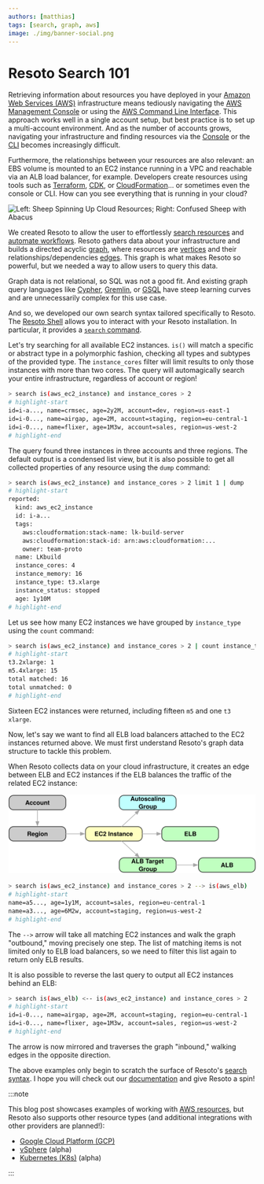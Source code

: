 ```yaml
---
authors: [matthias]
tags: [search, graph, aws]
image: ./img/banner-social.png
---
```


# Resoto Search 101

Retrieving information about resources you have deployed in your [Amazon Web Services (AWS)](https://aws.amazon.com) infrastructure means tediously navigating the [AWS Management Console](https://aws.amazon.com/console) or using the [AWS Command Line Interface](https://aws.amazon.com/cli). This approach works well in a single account setup, but best practice is to set up a multi-account environment. And as the number of accounts grows, navigating your infrastructure and finding resources via the [Console](https://aws.amazon.com/console) or the [CLI](https://aws.amazon.com/cli/) becomes increasingly difficult.

Furthermore, the relationships between your resources are also relevant: an EBS volume is mounted to an EC2 instance running in a VPC and reachable via an ALB load balancer, for example. Developers create resources using tools such as [Terraform](https://terraform.io), [CDK](https://aws.amazon.com/cdk), or [CloudFormation](https://aws.amazon.com/cloudformation)… or sometimes even the console or CLI. How can you see everything that is running in your cloud?

![Left: Sheep Spinning Up Cloud Resources; Right: Confused Sheep with Abacus](./img/banner.png)

<!--truncate-->

We created Resoto to allow the user to effortlessly [search resources](/docs/concepts/search) and [automate workflows](/docs/concepts/automation/workflow). Resoto gathers data about your infrastructure and builds a directed acyclic [graph](/docs/concepts/graph), where resources are [vertices](/docs/concepts/graph/node) and their relationships/dependencies [edges](/docs/concepts/graph/edge). This graph is what makes Resoto so powerful, but we needed a way to allow users to query this data.

Graph data is not relational, so SQL was not a good fit. And existing graph query languages like [Cypher](https://neo4j.com/developer/cypher), [Gremlin](https://tinkerpop.apache.org/gremlin.html), or [GSQL](https://tigergraph.com/gsql) have steep learning curves and are unnecessarily complex for this use case.

And so, we developed our own search syntax tailored specifically to Resoto. The [Resoto Shell](/docs/concepts/components/shell) allows you to interact with your Resoto installation. In particular, it provides a [`search` command](/docs/reference/cli/search-commands/search).

Let's try searching for all available EC2 instances. `is()` will match a specific or abstract type in a polymorphic fashion, checking all types and subtypes of the provided type. The `instance_cores` filter will limit results to only those instances with more than two cores. The query will automagically search your entire infrastructure, regardless of account or region!

```bash
> search is(aws_ec2_instance) and instance_cores > 2
# highlight-start
​id=i-a..., name=crmsec, age=2y2M, account=dev, region=us-east-1
​id=i-0..., name=airgap, age=2M, account=staging, region=eu-central-1
​id=i-0..., name=flixer, age=1M3w, account=sales, region=us-west-2
# highlight-end
```

The query found three instances in three accounts and three regions. The default output is a condensed list view, but it is also possible to get all collected properties of any resource using the `dump` command:

```bash
> search is(aws_ec2_instance) and instance_cores > 2 limit 1 | dump
# highlight-start
​reported:
​  kind: aws_ec2_instance
​  id: i-a...
​  tags:
​    aws:cloudformation:stack-name: lk-build-server
​    aws:cloudformation:stack-id: arn:aws:cloudformation:...
​    owner: team-proto
​  name: LKbuild
​  instance_cores: 4
​  instance_memory: 16
​  instance_type: t3.xlarge
​  instance_status: stopped
​  age: 1y10M
# highlight-end
```

Let us see how many EC2 instances we have grouped by `instance_type` using the `count` command:

```bash
> search is(aws_ec2_instance) and instance_cores > 2 | count instance_type
# highlight-start
​t3.2xlarge: 1
​m5.4xlarge: 15
​total matched: 16
​total unmatched: 0
# highlight-end
```

Sixteen EC2 instances were returned, including fifteen `m5` and one `t3` `xlarge`.

Now, let's say we want to find all ELB load balancers attached to the EC2 instances returned above. We must first understand Resoto's graph data structure to tackle this problem.

When Resoto collects data on your cloud infrastructure, it creates an edge between ELB and EC2 instances if the ELB balances the traffic of the related EC2 instance:

![Graph Structure](./img/graph_structure.svg)

```bash
> search is(aws_ec2_instance) and instance_cores > 2 --> is(aws_elb)
# highlight-start
​name=a5..., age=1y1M, account=sales, region=eu-central-1
​name=a3..., age=6M2w, account=staging, region=us-west-2
# highlight-end
```

The `-->` arrow will take all matching EC2 instances and walk the graph "outbound," moving precisely one step. The list of matching items is not limited only to ELB load balancers, so we need to filter this list again to return only ELB results.

It is also possible to reverse the last query to output all EC2 instances behind an ELB:

```bash
> search is(aws_elb) <-- is(aws_ec2_instance) and instance_cores > 2
# highlight-start
​id=i-0..., name=airgap, age=2M, account=staging, region=eu-central-1
​id=i-0..., name=flixer, age=1M3w, account=sales, region=us-west-2
# highlight-end
```

The arrow is now mirrored and traverses the graph "inbound," walking edges in the opposite direction.

The above examples only begin to scratch the surface of Resoto's [search syntax](/docs/reference/search). I hope you will check out our [documentation](/docs) and give Resoto a spin!

:::note

This blog post showcases examples of working with [AWS resources](/docs/reference/data-models/aws), but Resoto also supports other resource types (and additional integrations with other providers are planned!):

- [Google Cloud Platform (GCP)](/docs/reference/data-models/gcp)
- [vSphere](/docs/reference/data-models/vsphere) (alpha)
- [Kubernetes (K8s)](/docs/reference/data-models/kubernetes) (alpha)

:::

